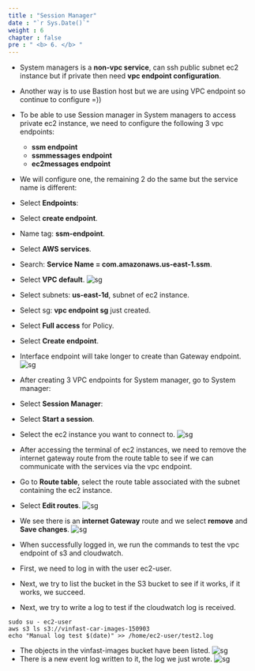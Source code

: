 ```yaml
---
title : "Session Manager"
date : "`r Sys.Date()`"
weight : 6
chapter : false
pre : " <b> 6. </b> "
---
```


- ​​System managers is a **non-vpc service**, can ssh public subnet ec2 instance but if private then need **vpc endpoint configuration**.

- Another way is to use Bastion host but we are using VPC endpoint so continue to configure =))

- To be able to use Session manager in System managers to access private ec2 instance, we need to configure the following 3 vpc endpoints:
    * **ssm endpoint**
    * **ssmmessages endpoint**
    * **ec2messages endpoint**
* We will configure one, the remaining 2 do the same but the service name is different:
* Select **Endpoints**:
* Select **create endpoint**.
* Name tag: **ssm-endpoint**.

* Select **AWS services**.
* Search: **Service Name = com.amazonaws.us-east-1.ssm**.
* Select **VPC default**.
![sg](/workshop-aws-card-clash-4/images/5.fwd/5.6.png)
* Select subnets: **us-east-1d**, subnet of ec2 instance.
* Select sg: **vpc endpoint sg** just created.
* Select **Full access** for Policy.
* Select **Create endpoint**.
* Interface endpoint will take longer to create than Gateway endpoint.
![sg](/workshop-aws-card-clash-4/images/5.fwd/5.7.png)
* After creating 3 VPC endpoints for System manager, go to System manager:
* Select **Session Manager**:
* Select **Start a session**.
* Select the ec2 instance you want to connect to.
![sg](/workshop-aws-card-clash-4/images/5.fwd/5.14.png)
* After accessing the terminal of ec2 instances, we need to remove the internet gateway route from the route table to see if we can communicate with the services via the vpc endpoint.
* Go to **Route table**, select the route table associated with the subnet containing the ec2 instance.
* Select **Edit routes**.
![sg](/workshop-aws-card-clash-4/images/5.fwd/5.15.png) 
* We see there is an **internet Gateway** route and we select **remove** and **Save changes**.
![sg](/workshop-aws-card-clash-4/images/5.fwd/5.16.png)
* When successfully logged in, we run the commands to test the vpc endpoint of s3 and cloudwatch.
* First, we need to log in with the user ec2-user.
* Next, we try to list the bucket in the S3 bucket to see if it works, if it works, we succeed.
* Next, we try to write a log to test if the cloudwatch log is received.
```
sudo su - ec2-user
aws s3 ls s3://vinfast-car-images-150903
echo "Manual log test $(date)" >> /home/ec2-user/test2.log
```
* The objects in the vinfast-images bucket have been listed.
![sg](/workshop-aws-card-clash-4/images/5.fwd/5.8.png)
* There is a new event log written to it, the log we just wrote.
![sg](/workshop-aws-card-clash-4/images/5.fwd/5.10.png)